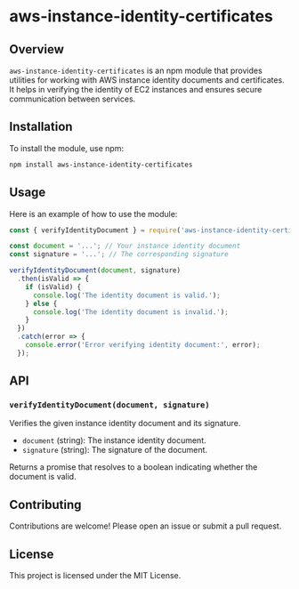 # aws-instance-identity-certificates
## Overview

`aws-instance-identity-certificates` is an npm module that provides utilities for working with AWS instance identity documents and certificates. It helps in verifying the identity of EC2 instances and ensures secure communication between services.

## Installation

To install the module, use npm:

```bash
npm install aws-instance-identity-certificates
```

## Usage

Here is an example of how to use the module:

```javascript
const { verifyIdentityDocument } = require('aws-instance-identity-certificates');

const document = '...'; // Your instance identity document
const signature = '...'; // The corresponding signature

verifyIdentityDocument(document, signature)
  .then(isValid => {
    if (isValid) {
      console.log('The identity document is valid.');
    } else {
      console.log('The identity document is invalid.');
    }
  })
  .catch(error => {
    console.error('Error verifying identity document:', error);
  });
```

## API

### `verifyIdentityDocument(document, signature)`

Verifies the given instance identity document and its signature.

- `document` (string): The instance identity document.
- `signature` (string): The signature of the document.

Returns a promise that resolves to a boolean indicating whether the document is valid.

## Contributing

Contributions are welcome! Please open an issue or submit a pull request.

## License

This project is licensed under the MIT License.